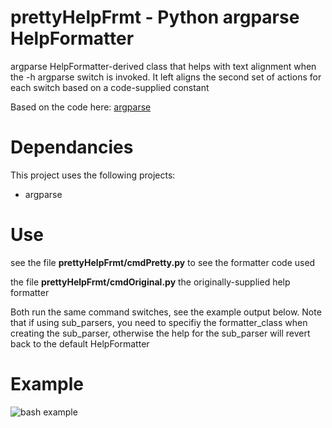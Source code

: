 prettyHelpFrmt - Python argparse HelpFormatter
==============================================
argparse HelpFormatter-derived class that helps with text alignment
when the -h argparse switch is invoked. It left aligns the second set
of actions for each switch based on a code-supplied constant</p>
Based on the code here: [argparse](https://hg.python.org/cpython/file/3.5/Lib/argparse.py)

Dependancies
============
This project uses the following projects:

* argparse

Use
===
see the file <b>prettyHelpFrmt/cmdPretty.py</b> to see the formatter code used</p>

the file <b>prettyHelpFrmt/cmdOriginal.py</b> the originally-supplied help formatter</p>

Both run the same command switches, see the example output below. Note that if using sub_parsers, you 
need to specifiy the formatter_class when creating the sub_parser, otherwise the help for the 
sub_parser will revert back to the default HelpFormatter


Example
=======

![bash example](https://user-images.githubusercontent.com/52943266/61336414-3a697680-a7ff-11e9-8404-ea1990d8d851.png)
